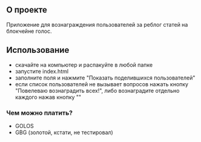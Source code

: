 ## О проекте
Приложение для вознаграждения пользователей за реблог статей на блокчейне голос.

## Использование
- скачайте на компьютер и распакуйте в любой папке
- запустите index.html
- заполните поля и нажмите "Показать поделившихся пользователей"
- если список пользователей не вызывает вопросов нажать кнопку "Повелеваю вознаградить всех!", либо вознаградите отдельно каждого нажав кнопку ""

### Чем можно платить?
- GOLOS
- GBG (золотой, кстати, не тестировал)
